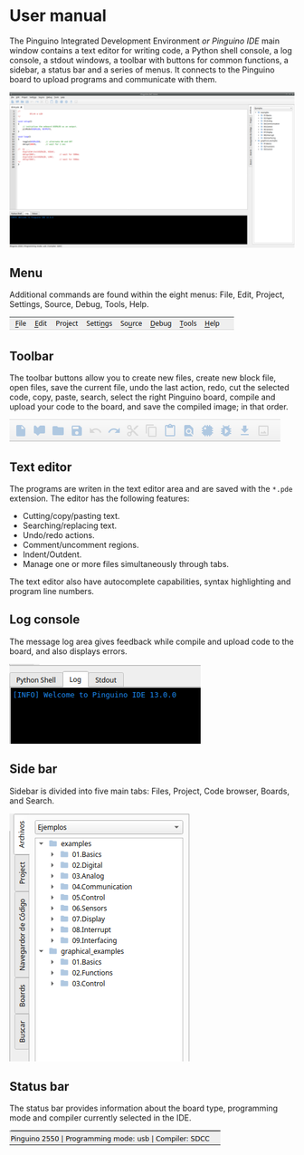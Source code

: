 # User manual

The Pinguino Integrated Development Environment *or Pinguino IDE* main window contains
a text editor for writing code, a Python shell console, a log console, a stdout windows,
a toolbar with buttons for common functions, a sidebar, a status bar and a series of menus.
It connects to the Pinguino board to upload programs and communicate with them.

![Pinguino IDE main window](./pinguino-ide-v13.png)

## Menu

Additional commands are found within the eight menus: File, Edit, Project, Settings, Source,
Debug, Tools, Help.

![Pinguino-ide-toolbar](./pinguino-ide-menu.png)

## Toolbar

The toolbar buttons allow you to create new files, create new block file, open files,
save the current file, undo the last action, redo, cut the selected code, copy, paste, search,
select the right Pinguino board, compile and upload your code to the board, and save the compiled
image; in that order.

![Pinguino-ide-toolbar](./pinguino-ide-toolbar.png)

## Text editor

The programs are writen in the text editor area and are saved with the `*.pde` extension.
The editor has the following features:

* Cutting/copy/pasting text.
* Searching/replacing text.
* Undo/redo actions.
* Comment/uncomment regions.
* Indent/Outdent.
* Manage one or more files simultaneously through tabs.

The text editor also have autocomplete capabilities, syntax highlighting and program line numbers.

## Log console

The message log area gives feedback while compile and upload code to the board,
and also displays errors.

![Pinguino-ide-toolbar](./pinguino-ide-log.png)

## Side bar

Sidebar is divided into five main tabs: Files, Project, Code browser, Boards, and Search.

![Pinguino-ide-toolbar](./pinguino-ide-sidebar.png)

## Status bar

The status bar provides information about the board type, programming mode and compiler
currently selected in the IDE.

![Pinguino-ide-toolbar](./pinguino-ide-statusbar.png)
